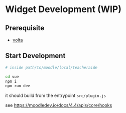 # Widget Development (WIP)

## Prerequisite

- [volta](https://docs.volta.sh/guide/)

## Start Development

```bash
# inside path/to/moodle/local/teacheraide

cd vue
npm i
npm run dev
```

it should build from the entrypoint `src/plugin.js`

see https://moodledev.io/docs/4.4/apis/core/hooks
